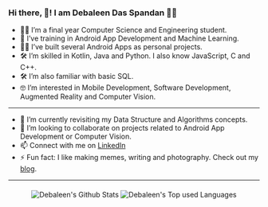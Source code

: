 ### Hi there, 👋! I am Debaleen Das Spandan 🙋‍♂️

- 👨‍🎓 I’m a final year Computer Science and Engineering student.
- 🌱 I’ve training in Android App Development and Machine Learning.
- 👨‍💻 I’ve built several Android Apps as personal projects.
- 🛠 I’m skilled in Kotlin, Java and Python. I also know JavaScript, C and C++.
- 🛠 I’m also familiar with basic SQL.
- 🤓 I’m interested in Mobile Development, Software Development, Augmented Reality and Computer Vision.

---

<!-- - 🔭 I’m currently working on a secret project. 😉 -->
- 🌱 I’m currently revisiting my Data Structure and Algorithms concepts.
- 👯 I’m looking to collaborate on projects related to Android App Development or Computer Vision.
- 📫 Connect with me on [LinkedIn](https://www.linkedin.com/in/the-it-weirdo/)
- ⚡ Fun fact: I like making memes, writing and photography. Check out my [blog](https://www.mindswindow.me).

---

<p align="middle">
  <img alt="Debaleen's Github Stats" align="middle" src="https://github-readme-stats.vercel.app/api?username=the-it-weirdo&count_private=true&show_icons=true&icon_color=F5B700&title_color=2F97C1&bg_color=040F0F&text_color=0CF574" />
  <img alt="Debaleen's Top used Languages" align="middle" src="https://github-readme-stats.vercel.app/api/top-langs/?username=the-it-weirdo&hide=jupyter%20notebook,c%23&icon_color=F5B700&title_color=2F97C1&bg_color=040F0F&text_color=0CF574"/>
</p>
